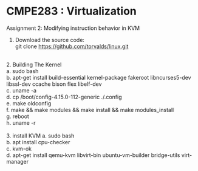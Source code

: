 # CMPE283 : Virtualization </br>
Assignment 2: Modifying instruction behavior in KVM </br>
1. Download the source code: </br>
git clone https://github.com/torvalds/linux.git   </br>
</br> 
2. Building The Kernel   </br>
a. sudo bash   </br>
b. apt-get install build-essential kernel-package fakeroot libncurses5-dev libssl-dev ccache bison flex libelf-dev  </br>
c. uname -a </br>
d. cp /boot/config-4.15.0-112-generic    ./.config  </br>
e. make oldconfig  </br>
f. make && make modules && make install && make modules_install  </br>
g. reboot  </br>
h. uname -r  </br>
</br>
3. install KVM
a. sudo bash   </br>
b. apt install cpu-checker  </br>
c. kvm-ok  </br>
d. apt-get install qemu-kvm libvirt-bin ubuntu-vm-builder bridge-utils virt-manager   </br>
